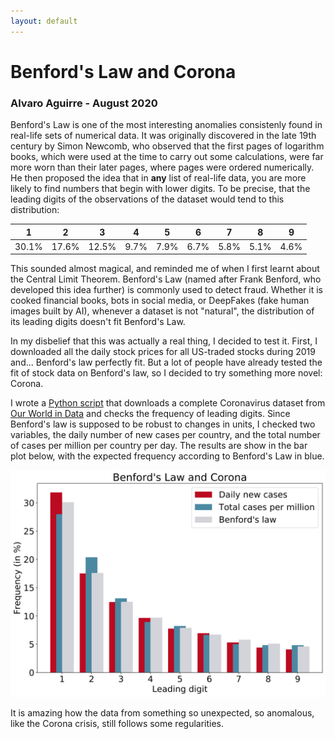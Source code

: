 ```yaml
---
layout: default
---
```


# Benford's Law and Corona

### Alvaro Aguirre - August 2020

Benford's Law is one of the most interesting anomalies consistenly found in real-life sets of numerical data. It was originally discovered in the late 19th century by Simon Newcomb, who observed that the first pages of logarithm books, which were used at the time to carry out some calculations, were far more worn than their later pages, where pages were ordered numerically. He then proposed the idea that in **any** list of real-life data, you are more likely to find numbers that begin with lower digits. To be precise, that the leading digits of the observations of the dataset would tend to this distribution:

| 1     | 2     | 3     | 4    | 5    | 6    | 7    | 8    | 9    |
|-------|-------|-------|------|------|------|------|------|------|
| 30.1% | 17.6% | 12.5% | 9.7% | 7.9% | 6.7% | 5.8% | 5.1% | 4.6% |

This sounded almost magical, and reminded me of when I first learnt about the Central Limit Theorem. Benford's Law (named after Frank Benford, who developed this idea further) is commonly used to detect fraud. Whether it is cooked financial books, bots in social media, or DeepFakes (fake human images built by AI), whenever a dataset is not "natural", the distribution of its leading digits doesn't fit Benford's Law. 

In my disbelief that this was actually a real thing, I decided to test it. First, I downloaded all the daily stock prices for all US-traded stocks during 2019 and... Benford's law perfectly fit. But a lot of people have already tested the fit of stock data on Benford's law, so I decided to try something more novel: Corona.

I wrote a [Python script](.benford/benfords.py) that downloads a complete Coronavirus dataset from [Our World in Data](https://ourworldindata.org/coronavirus) and checks the frequency of leading digits. Since Benford's law is supposed to be robust to changes in units, I checked two variables, the daily number of new cases per country, and the total number of cases per million per country per day. The results are show in the bar plot below, with the expected frequency according to Benford's Law in blue.

![Benfords](benford/benford_corona.svg)

It is amazing how the data from something so unexpected, so anomalous, like the Corona crisis, still follows some regularities.